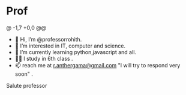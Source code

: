 # Prof
@ -1,7 +0,0 @@
- 👋 Hi, I’m @professorrohith.
- 👀 I’m interested in IT, computer and science.
- 🌱 I’m currently learning python,javascript and all.
- 👨‍🔬 I study in 6th class .
- 📫 reach me at r.anthergama@gmail.com "I will try to respond very soon" .

Salute professor
